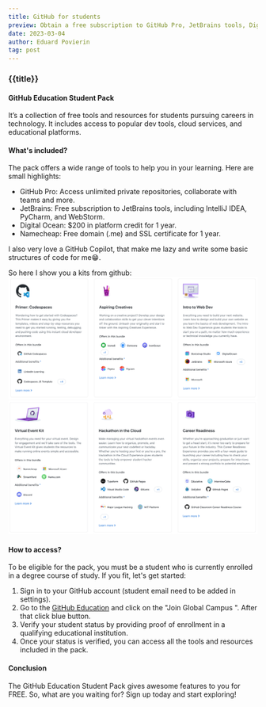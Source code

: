 ```yaml
---
title: GitHub for students
preview: Obtain a free subscription to GitHub Pro, JetBrains tools, Digital Ocean, and more.
date: 2023-03-04
author: Eduard Povierin
tag: post
---
```


### {{title}}

#### GitHub Education Student Pack

It’s a collection of free tools and resources for students pursuing careers in technology. It includes access to popular dev tools, cloud services, and educational platforms.

#### What's included?

The pack offers a wide range of tools to help you in your learning. Here are small highlights:

-  GitHub Pro: Access unlimited private repositories, collaborate with teams and more.
-  JetBrains: Free subscription to JetBrains tools, including IntelliJ IDEA, PyCharm, and WebStorm.
-  Digital Ocean: $200 in platform credit for 1 year.
-  Namecheap: Free domain (.me) and SSL certificate for 1 year.

I also very love a GitHub Copilot, that make me lazy and write some basic structures of code for me😁.

So here I show you a kits from github:
<img src="img/1.png" alt="first three packs that's include: GitHub Pro, Creativity tools and Web education platforms" width="700px"/>
<img src="img/2.png" alt="desktop" width="700px"/>

#### How to access?

To be eligible for the pack, you must be a student who is currently enrolled in a degree course of study. If you fit, let's get started:

1. Sign in to your GitHub account (student email need to be added in settings).
2. Go to the [GitHub Education](https://education.github.com/) and click on the "Join Global Campus ". After that click blue button.
3. Verify your student status by providing proof of enrollment in a qualifying educational institution.
4. Once your status is verified, you can access all the tools and resources included in the pack.

#### Conclusion

The GitHub Education Student Pack gives awesome features to you for FREE. So, what are you waiting for? Sign up today and start exploring!
